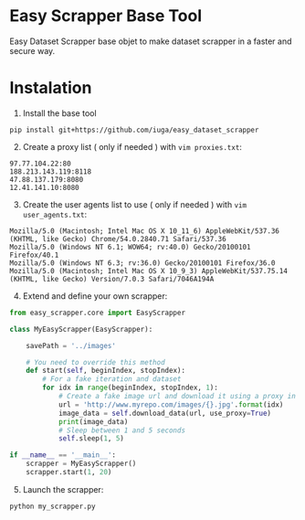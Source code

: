 # Easy Scrapper Base Tool
Easy Dataset Scrapper base objet to make dataset scrapper in a faster and secure way.

# Instalation
1. Install the base tool
```
pip install git+https://github.com/iuga/easy_dataset_scrapper
```
2. Create a proxy list ( only if needed ) with `vim proxies.txt`:
```
97.77.104.22:80
188.213.143.119:8118
47.88.137.179:8080
12.41.141.10:8080
```
3. Create the user agents list to use ( only if needed ) with `vim user_agents.txt`:
```
Mozilla/5.0 (Macintosh; Intel Mac OS X 10_11_6) AppleWebKit/537.36 (KHTML, like Gecko) Chrome/54.0.2840.71 Safari/537.36
Mozilla/5.0 (Windows NT 6.1; WOW64; rv:40.0) Gecko/20100101 Firefox/40.1
Mozilla/5.0 (Windows NT 6.3; rv:36.0) Gecko/20100101 Firefox/36.0
Mozilla/5.0 (Macintosh; Intel Mac OS X 10_9_3) AppleWebKit/537.75.14 (KHTML, like Gecko) Version/7.0.3 Safari/7046A194A
```
4. Extend and define your own scrapper:
```python
from easy_scrapper.core import EasyScrapper

class MyEasyScrapper(EasyScrapper):

    savePath = '../images'

    # You need to override this method
    def start(self, beginIndex, stopIndex):
        # For a fake iteration and dataset
        for idx in range(beginIndex, stopIndex, 1):
            # Create a fake image url and download it using a proxy in the list
            url = 'http://www.myrepo.com/images/{}.jpg'.format(idx)
            image_data = self.download_data(url, use_proxy=True)
            print(image_data)
            # Sleep between 1 and 5 seconds
            self.sleep(1, 5)

if __name__ == '__main__':
    scrapper = MyEasyScrapper()
    scrapper.start(1, 20)
```
5. Launch the scrapper:
```
python my_scrapper.py
```
